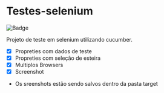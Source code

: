 # Testes-selenium
![Badge](https://img.shields.io/badge/Status-Avaible-Green)

Projeto de teste em selenium utilizando cucumber.
 - [X] Propreties com dados de teste
 - [X] Propreties com seleção de esteira
 - [X] Multiplos Browsers
 - [X] Screenshot
 
 - Os sreenshots estão sendo salvos dentro da pasta target